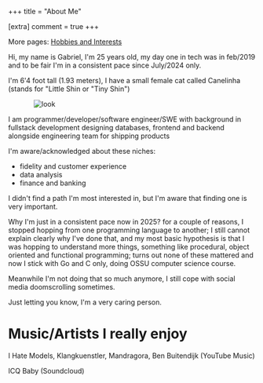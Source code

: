 +++
title = "About Me"

[extra]
comment = true
+++

More pages:
[Hobbies and Interests](./hobbies)

Hi, my name is Gabriel, I'm 25 years old, my day one in tech was in feb/2019 and to be fair I'm in a consistent pace since July/2024 only.

I'm 6'4 foot tall (1.93 meters), I have a small female cat called Canelinha (stands for "Little Shin or "Tiny Shin")

<img src="/images/5073362112347835244.jpg" alt="look" style="display:block; margin:auto; max-width:400px;" />

I am programmer/developer/software engineer/SWE with background in fullstack development designing databases, frontend and backend alongside
engineering team for shipping products

I'm aware/acknowledged about these niches:
- fidelity and customer experience 
- data analysis
- finance and banking

I didn't find a path I'm most interested in, but I'm aware that finding one is very important.

Why I'm just in a consistent pace now in 2025? for a couple of reasons, I stopped hopping from one programming language to another; I still cannot explain clearly why I've done that, and my most basic hypothesis is that I was hopping to understand more things, something like procedural, object oriented and functional programming; turns out none of these mattered and now I stick with Go and C only, doing OSSU computer science course.

Meanwhile I'm not doing that so much anymore, I still cope with social media doomscrolling sometimes.

Just letting you know, I'm a very caring person.

# Music/Artists I really enjoy

I Hate Models, Klangkuenstler, Mandragora, Ben Buitendijk (YouTube Music)

ICQ Baby (Soundcloud)

